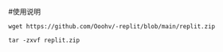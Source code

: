 #使用说明
```
wget https://github.com/Ooohv/-replit/blob/main/replit.zip
```
```
tar -zxvf replit.zip
```
